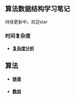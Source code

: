 ## 算法数据结构学习笔记

持续更新中，欢迎star

### 时间复杂度

* #### [复杂度分析](算法/时间复杂度.md)

## 算法

* #### [链表](算法/链表.md)

* #### [数组](算法/数组.md)

  

